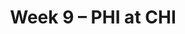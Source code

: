 ---
layout: game
title: Week 9 – PHI at CHI
season: 2002
game_id: 2002_09_PHI_CHI
away_team: PHI
home_team: CHI
---